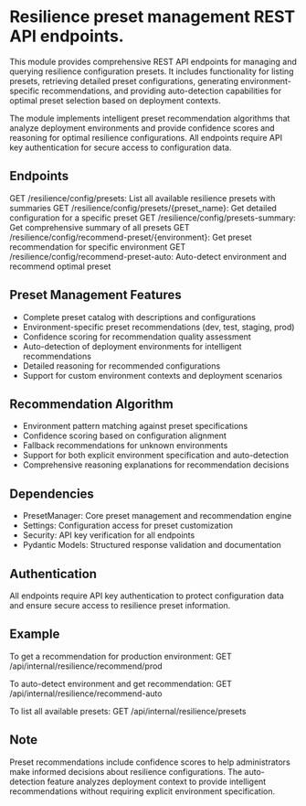 # Resilience preset management REST API endpoints.

This module provides comprehensive REST API endpoints for managing and querying
resilience configuration presets. It includes functionality for listing presets,
retrieving detailed preset configurations, generating environment-specific
recommendations, and providing auto-detection capabilities for optimal preset
selection based on deployment contexts.

The module implements intelligent preset recommendation algorithms that analyze
deployment environments and provide confidence scores and reasoning for optimal
resilience configurations. All endpoints require API key authentication for
secure access to configuration data.

## Endpoints

GET /resilience/config/presets: List all available resilience presets with summaries
GET /resilience/config/presets/{preset_name}: Get detailed configuration for a specific preset
GET /resilience/config/presets-summary: Get comprehensive summary of all presets
GET /resilience/config/recommend-preset/{environment}: Get preset recommendation for specific environment
GET /resilience/config/recommend-preset-auto: Auto-detect environment and recommend optimal preset

## Preset Management Features

- Complete preset catalog with descriptions and configurations
- Environment-specific preset recommendations (dev, test, staging, prod)
- Confidence scoring for recommendation quality assessment
- Auto-detection of deployment environments for intelligent recommendations
- Detailed reasoning for recommended configurations
- Support for custom environment contexts and deployment scenarios

## Recommendation Algorithm

- Environment pattern matching against preset specifications
- Confidence scoring based on configuration alignment
- Fallback recommendations for unknown environments
- Support for both explicit environment specification and auto-detection
- Comprehensive reasoning explanations for recommendation decisions

## Dependencies

- PresetManager: Core preset management and recommendation engine
- Settings: Configuration access for preset customization
- Security: API key verification for all endpoints
- Pydantic Models: Structured response validation and documentation

## Authentication

All endpoints require API key authentication to protect configuration
data and ensure secure access to resilience preset information.

## Example

To get a recommendation for production environment:
GET /api/internal/resilience/recommend/prod

To auto-detect environment and get recommendation:
GET /api/internal/resilience/recommend-auto

To list all available presets:
GET /api/internal/resilience/presets

## Note

Preset recommendations include confidence scores to help administrators
make informed decisions about resilience configurations. The auto-detection
feature analyzes deployment context to provide intelligent recommendations
without requiring explicit environment specification.

